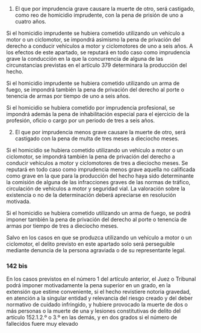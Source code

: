 1. El que por imprudencia grave causare la muerte de otro, será castigado, como reo de homicidio imprudente, con la pena de prisión de uno a cuatro años.

Si el homicidio imprudente se hubiera cometido utilizando un vehículo a motor o un ciclomotor, se impondrá asimismo la pena de privación del derecho a conducir vehículos a motor y ciclomotores de uno a seis años. A los efectos de este apartado, se reputará en todo caso como imprudencia grave la conducción en la que la concurrencia de alguna de las circunstancias previstas en el artículo 379 determinara la producción del hecho.

Si el homicidio imprudente se hubiera cometido utilizando un arma de fuego, se impondrá también la pena de privación del derecho al porte o tenencia de armas por tiempo de uno a seis años.

Si el homicidio se hubiera cometido por imprudencia profesional, se impondrá además la pena de inhabilitación especial para el ejercicio de la profesión, oficio o cargo por un periodo de tres a seis años.

2. El que por imprudencia menos grave causare la muerte de otro, será castigado con la pena de multa de tres meses a dieciocho meses.

Si el homicidio se hubiera cometido utilizando un vehículo a motor o un ciclomotor, se impondrá también la pena de privación del derecho a conducir vehículos a motor y ciclomotores de tres a dieciocho meses. Se reputará en todo caso como imprudencia menos grave aquella no calificada como grave en la que para la producción del hecho haya sido determinante la comisión de alguna de las infracciones graves de las normas de tráfico, circulación de vehículos a motor y seguridad vial. La valoración sobre la existencia o no de la determinación deberá apreciarse en resolución motivada.

Si el homicidio se hubiera cometido utilizando un arma de fuego, se podrá imponer también la pena de privación del derecho al porte o tenencia de armas por tiempo de tres a dieciocho meses.

Salvo en los casos en que se produzca utilizando un vehículo a motor o un ciclomotor, el delito previsto en este apartado solo será perseguible mediante denuncia de la persona agraviada o de su representante legal.


### 142 bis
En los casos previstos en el número 1 del artículo anterior, el Juez o Tribunal podrá imponer motivadamente la pena superior en un grado, en la extensión que estime conveniente, si el hecho revistiere notoria gravedad, en atención a la singular entidad y relevancia del riesgo creado y del deber normativo de cuidado infringido, y hubiere provocado la muerte de dos o más personas o la muerte de una y lesiones constitutivas de delito del artículo 152.1.2.º o 3.º en las demás, y en dos grados si el número de fallecidos fuere muy elevado